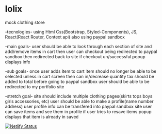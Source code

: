 # lolix

mock clothing store

-tecnologies-
using Html Css(Bootstrap, Styled-Components), JS, React(React Router, Context api)
also using paypal sandbox

-main goals-
user should be able to look through each section of site and add/remove items in cart
then user can checkout being redirected to paypal sandbox
then redirected back to site if checkout un/successful popup displays info

-sub goals-
once user adds item to cart item should no longer be able to be selected unless in cart screen then can in/decrease quantity
tax should be added to total before going to paypal sandbox
user should be able to be redirected to my portfolio site

-stretch goal-
site should include multiple clothing pages(skirts tops boys girls accessories, etc)
user should be able to make a profile(name number address)
user profile info can be transfered into paypal sandbox site
user can save items and see them in profile
if user tries to resave items popup displays that item is already in saved

[![Netlify Status](https://api.netlify.com/api/v1/badges/6e03e930-862a-424b-80c9-5ab788ac9801/deploy-status)](https://app.netlify.com/sites/determined-cori-824cba/deploys)
